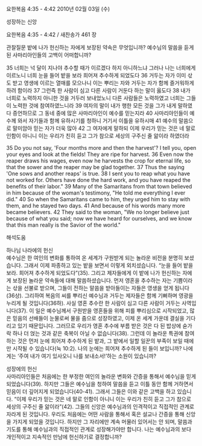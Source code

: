 요한복음 4:35 - 4:42 
2010년 02월 03일 (수)

성장하는 신앙



요한복음 4:35 - 4:42 / 새찬송가 461 장


관찰질문
밭에 나가 헌신하는 자에게 보장된 약속은 무엇입니까?
예수님의 말씀을 듣게 된 사마리아인들의 고백이 어떠합니까?

35 너희는 넉 달이 지나야 추수할 때가 이르겠다 하지 아니하느냐 그러나 나는 너희에게 이르노니 너희 눈을 들어 밭을 보라 희어져 추수하게 되었도다 
36 거두는 자가 이미 삯도 받고 영생에 이르는 열매를 모으나니 이는 뿌리는 자와 거두는 자가 함께 즐거워하게 하려 함이라 
37 그런즉 한 사람이 심고 다른 사람이 거둔다 하는 말이 옳도다 
38 내가 너희로 노력하지 아니한 것을 거두러 보내었노니 다른 사람들은 노력하였고 너희는 그들이 노력한 것에 참여하였느니라 
39 여자의 말이 내가 행한 모든 것을 그가 내게 말하였다 증언하므로 그 동네 중에 많은 사마리아인이 예수를 믿는지라 
40 사마리아인들이 예수께 와서 자기들과 함께 유하시기를 청하니 거기서 이틀을 유하시매 
41 예수의 말씀으로 말미암아 믿는 자가 더욱 많아 
42 그 여자에게 말하되 이제 우리가 믿는 것은 네 말로 인함이 아니니 이는 우리가 친히 듣고 그가 참으로 세상의 구주신 줄 앎이라 하였더라 

35 Do you not say, 'Four months more and then the harvest'? I tell you, open your eyes and look at the fields! They are ripe for harvest. 36 Even now the reaper draws his wages, even now he harvests the crop for eternal life, so that the sower and the reaper may be glad together. 37 Thus the saying 'One sows and another reaps' is true. 38 I sent you to reap what you have not worked for. Others have done the hard work, and you have reaped the benefits of their labor." 39 Many of the Samaritans from that town believed in him because of the woman's testimony, "He told me everything I ever did." 40 So when the Samaritans came to him, they urged him to stay with them, and he stayed two days. 41 And because of his words many more became believers. 
42 They said to the woman, "We no longer believe just because of what you said; now we have heard for ourselves, and we know that this man really is the Savior of the world."

해석도움





하나님 나라에의 헌신  
예수님은 한 여인의 변화를 통하여 온 세계가 구원받게 되는 놀라운 비전을 분명히 보셨습니다. 그래서 이제 파종하고 있는 밭을 보면서 이렇게 외치셨습니다. “눈을 들어 밭을 보라. 희어져 추수하게 되었도다”(35). 그리고 제자들에게 이 밭에 나가 헌신하는 자에게 보장된 놀라운 약속들에 대해 말씀하셨습니다. 먼저 영혼을 추수하는 자는 기쁨이라는 삯을 선불로 받으며, 그들이 전하는 말씀을 받아들이는 자들은 영생을 얻게 됩니다(36상). 그리하여 복음의 씨를 뿌리신 예수님과 거두는 제자들은 함께 기뻐하며 영광을 누리게 될 것입니다(36하). 사실 영혼 추수란 한 사람이 심고 다른 사람이 거두는 사역입니다(37). 이 일은 예수님께서 구원받을 영혼들을 위해 피를 뿌리심으로 시작되었고, 많은 믿음의 선배들이 눈물로써 물을 줌으로 성장하였고, 이제 온 세계 가운데 결실을 기다리고 있기 때문입니다. 그러므로 우리가 영혼 추수에 부름 받은 것은 다 된 밥상에 숟가락 하나 더 얹는 것과 같은 축복이 아닐 수 없습니다(38). 그런데 이 놀라운 특권에 참여하는 것은 먼저 눈에 희어져 추수하게 된 밭과, 그 밭에서 일할 일꾼의 부족이 보일 때에만 시작될 수 있습니다(눅 10:2). 나의 눈에는 희어져 추수하게 된 들이 보입니까? 나에게는 ‘주여 내가 여기 있사오니 나를 보내소서!’하는 소원이 있습니까?

성장에의 헌신  
사마리아인들은 처음에는 한 부정한 여인의 놀라운 변화와 간증을 통해서 예수님을 믿게 되었습니다(39). 하지만 그들은 예수님을 청하여 말씀을 듣고 이틀 동안 함께 거하면서 믿음이 더 깊어지게 되었습니다(40-41). 그래서 그들은 이와 같은 고백을 하고 있습니다. “이제 우리가 믿는 것은 네 말로 인함이 아니니 이는 우리가 친히 듣고 그가 참으로 세상의 구주신 줄 앎이라”(42). 그들의 신앙은 예수님과의 인격적이고 직접적인 관계로 자라게 된 것입니다. 우리도 처음에는 어떤 사람을 통해서 혹은 설교나 간증을 통해 신앙을 가지게 되었을 것입니다. 하지만 그 자리에만 계속 머물러 있어서는 안 되며, 말씀과 기도를 통해 예수님과의 직접적인 관계로 성장해가야만 합니다. 나는 예수님과의 보다 개인적이고 지속적인 만남에 헌신하기로 결정합니까?